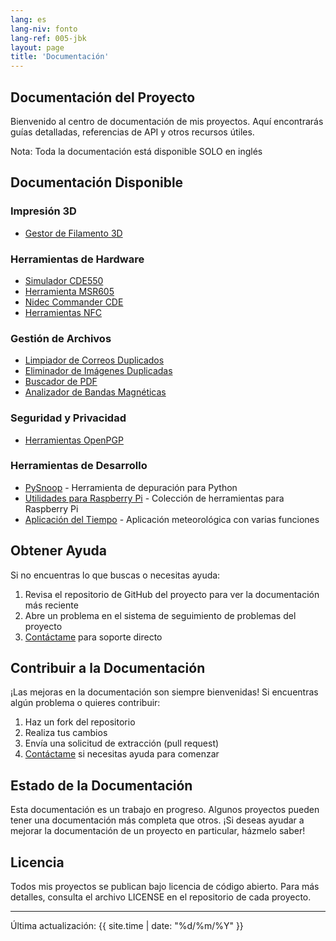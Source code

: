 ```yaml
---
lang: es
lang-niv: fonto
lang-ref: 005-jbk
layout: page
title: 'Documentación'
---
```


## Documentación del Proyecto

Bienvenido al centro de documentación de mis proyectos. Aquí encontrarás guías detalladas, referencias de API y otros recursos útiles.

Nota: Toda la documentación está disponible SOLO en inglés

## Documentación Disponible

### Impresión 3D

- [Gestor de Filamento 3D](/docs/3D_Filament_Manager)

### Herramientas de Hardware

- [Simulador CDE550](/docs/CDE550-sim)
- [Herramienta MSR605](/docs/MSR605)
- [Nidec Commander CDE](/docs/Nidec_CommanderCDE)
- [Herramientas NFC](/docs/NFC)

### Gestión de Archivos

- [Limpiador de Correos Duplicados](/docs/EmailDuplicateCleaner)
- [Eliminador de Imágenes Duplicadas](/docs/Images-Deduplicator)
- [Buscador de PDF](/docs/PDF_Finder)
- [Analizador de Bandas Magnéticas](/docs/card_parser)

### Seguridad y Privacidad

- [Herramientas OpenPGP](/docs/OpenPGP)

### Herramientas de Desarrollo

- [PySnoop](/docs/PySnoop) - Herramienta de depuración para Python
- [Utilidades para Raspberry Pi](/docs/raspy_utility) - Colección de herramientas para Raspberry Pi
- [Aplicación del Tiempo](/docs/weather) - Aplicación meteorológica con varias funciones

## Obtener Ayuda

Si no encuentras lo que buscas o necesitas ayuda:

1. Revisa el repositorio de GitHub del proyecto para ver la documentación más reciente
2. Abre un problema en el sistema de seguimiento de problemas del proyecto
3. [Contáctame](/contact/) para soporte directo

## Contribuir a la Documentación

¡Las mejoras en la documentación son siempre bienvenidas! Si encuentras algún problema o quieres contribuir:

1. Haz un fork del repositorio
2. Realiza tus cambios
3. Envía una solicitud de extracción (pull request)
4. [Contáctame](/contact/) si necesitas ayuda para comenzar

## Estado de la Documentación

Esta documentación es un trabajo en progreso.
Algunos proyectos pueden tener una documentación más completa que otros.
¡Si deseas ayudar a mejorar la documentación de un proyecto en particular, házmelo saber!

## Licencia

Todos mis proyectos se publican bajo licencia de código abierto. Para más detalles, consulta el archivo LICENSE en el repositorio de cada proyecto.

---

Última actualización: {{ site.time | date: "%d/%m/%Y" }}
